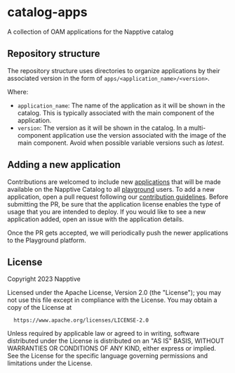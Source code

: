 # catalog-apps

A collection of OAM applications for the Napptive catalog

## Repository structure

The repository structure uses directories to organize applications by their associated version in the form of
`apps/<application_name>/<version>`.

Where:

* `application_name`: The name of the application as it will be shown in the catalog. This is typically associated with
the main component of the application.
* `version`: The version as it will be shown in the catalog. In a multi-component application use the version associated
with the image of the main component. Avoid when possible variable versions such as *latest*.

## Adding a new application

Contributions are welcomed to include new [applications](https://docs.napptive.com/app_management/what_is_an_app.html)
that will be made available on the Napptive Catalog to all [playground](https://napptive.com/platform/) users. To add a
new application, open a pull request following our [contribution guidelines](CONTRIBUTING.md). Before submitting the PR,
be sure that the application license enables the type of usage that you are intended to deploy. If you would like to see
a new application added, open an issue with the application details.

Once the PR gets accepted, we will periodically push the newer applications to the Playground platform.

## License

Copyright 2023 Napptive

Licensed under the Apache License, Version 2.0 (the "License");
you may not use this file except in compliance with the License.
You may obtain a copy of the License at

      https://www.apache.org/licenses/LICENSE-2.0

Unless required by applicable law or agreed to in writing, software
distributed under the License is distributed on an "AS IS" BASIS,
WITHOUT WARRANTIES OR CONDITIONS OF ANY KIND, either express or implied.
See the License for the specific language governing permissions and
limitations under the License.
